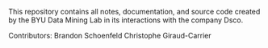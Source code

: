 This repository contains all notes, documentation, and source code created by the BYU Data Mining Lab in its interactions with the company Dsco.

Contributors:
Brandon Schoenfeld
Christophe Giraud-Carrier
